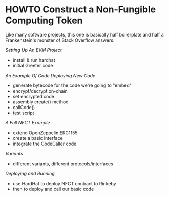# HOWTO Construct a Non-Fungible Computing Token

Like many software projects, this one is basically half boilerplate and half a Frankenstein's monster of Stack Overflow answers.

*Setting Up An EVM Project*
- install & run hardhat
- initial Greeter code

*An Example Of Code Deploying New Code*
- generate bytecode for the code we're going to "embed"
- encrypt/decrypt on-chain
- set encrypted code
- assembly create() method
- callCode()
- test script

*A Full NFCT Example*
- extend OpenZeppelin ERC1155
- create a basic interface
- integrate the CodeCaller code

*Variants*
- different variants, different protocols/interfaces

*Deploying and Running*
- use HardHat to deploy NFCT contract to Rinkeby
- then to deploy and call our basic code